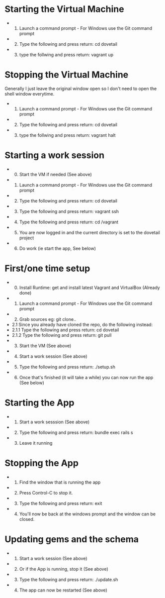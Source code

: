 # Starting the Virtual Machine

 * 1. Launch a command prompt - For Windows use the Git command prompt
 * 2. Type the following and press return: cd dovetail
 * 3. type the follwing and press return: vagrant up

# Stopping the Virtual Machine

Generally I just leave the original window open so I don't need to open the shell window everytime.

 * 1. Launch a command prompt - For Windows use the Git command prompt
 * 2. Type the following and press return: cd dovetail
 * 3. type the follwing and press return: vagrant halt

# Starting a work session

 * 0. Start the VM if needed (See above)
 * 1. Launch a command prompt - For Windows use the Git command prompt
 * 2. Type the following and press return: cd dovetail
 * 3. Type the following and press return: vagrant ssh
 * 4. Type the following and press return: cd /vagrant
 * 5. You are now logged in and the current directory is set to the dovetail project
 * 6. Do work (ie start the app, See below)

# First/one time setup

 * 0. Install Runtime: get and install latest Vagrant and VirtualBox (Already done)
 * 1. Launch a command prompt - For Windows use the Git command prompt
 * 2. Grab sources eg: git clone.. 
 * 2.1 Since you already have cloned the repo, do the following instead:
 *   2.1.1 Type the following and press return: cd dovetail
 *   2.1.2 Type the following and press return: git pull
 * 3. Start the VM (See above)
 * 4. Start a work session (See above)
 * 5. Type the following and press return: ./setup.sh
 * 6. Once that's finished (it will take a while) you can now run the app (See below)

# Starting the App

 * 1. Start a work sesssion (See above)
 * 2. Type the following and press return: bundle exec rails s
 * 3. Leave it running

# Stopping the App

 * 1. Find the window that is running the app
 * 2. Press Control-C to stop it.
 * 3. Type the following and press return: exit 
 * 4. You'll now be back at the windows prompt and the window can be closed.

# Updating gems and the schema

 * 1. Start a work session (See above)
 * 2. Or if the App is running, stop it (See above)
 * 3. Type the following and press return: ./update.sh
 * 4. The app can now be restarted (See above)


